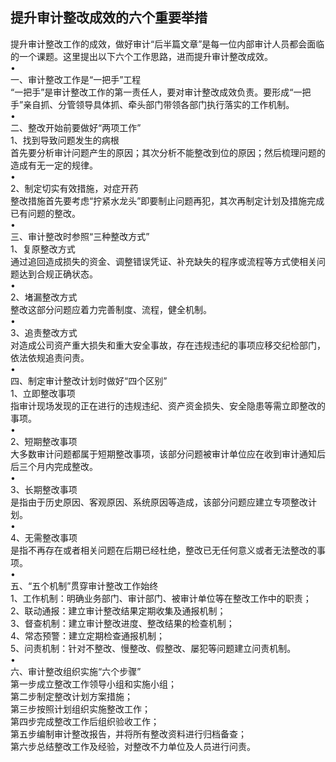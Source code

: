 ## 提升审计整改成效的六个重要举措


提升审计整改工作的成效，做好审计“后半篇文章”是每一位内部审计人员都会面临的一个课题。这里提出以下六个工作思路，进而提升审计整改成效。  
•  
一、审计整改工作是“一把手”工程  
“一把手”是审计整改工作的第一责任人，要对审计整改成效负责。要形成“一把手”亲自抓、分管领导具体抓、牵头部门带领各部门执行落实的工作机制。  
•  
二、整改开始前要做好“两项工作”  
1、找到导致问题发生的病根  
首先要分析审计问题产生的原因；其次分析不能整改到位的原因；然后梳理问题的造成有无一定的规律。  
•  
2、制定切实有效措施，对症开药  
整改措施首先要考虑“拧紧水龙头”即要制止问题再犯，其次再制定计划及措施完成已有问题的整改。  
•  
三、审计整改时参照“三种整改方式”  
1、复原整改方式  
通过追回造成损失的资金、调整错误凭证、补充缺失的程序或流程等方式使相关问题达到合规正确状态。  
•  
2、堵漏整改方式  
整改这部分问题应着力完善制度、流程，健全机制。  
•  
3、追责整改方式  
对造成公司资产重大损失和重大安全事故，存在违规违纪的事项应移交纪检部门，依法依规追责问责。  
•  
四、制定审计整改计划时做好“四个区别”  
1、立即整改事项  
指审计现场发现的正在进行的违规违纪、资产资金损失、安全隐患等需立即整改的事项。  
•  
2、短期整改事项  
大多数审计问题都属于短期整改事项，该部分问题被审计单位应在收到审计通知后后三个月内完成整改。  
•  
3、长期整改事项  
是指由于历史原因、客观原因、系统原因等造成，该部分问题应建立专项整改计划。  
•  
4、无需整改事项  
是指不再存在或者相关问题在后期已经杜绝，整改已无任何意义或者无法整改的事项。  
•  
五、“五个机制”贯穿审计整改工作始终  
1、工作机制：明确业务部门、审计部门、被审计单位等在整改工作中的职责；  
2、联动通报：建立审计整改结果定期收集及通报机制；  
3、督查机制：建立审计整改进度、整改结果的检查机制；  
4、常态预警：建立定期检查通报机制；  
5、问责机制：针对不整改、慢整改、假整改、屡犯等问题建立问责机制。  
•  
六、审计整改组织实施“六个步骤”  
第一步成立整改工作领导小组和实施小组；  
第二步制定整改计划方案措施；  
第三步按照计划组织实施整改工作；  
第四步完成整改工作后组织验收工作；  
第五步编制审计整改报告，并将所有整改资料进行归档备查；  
第六步总结整改工作及经验，对整改不力单位及人员进行问责。  

 